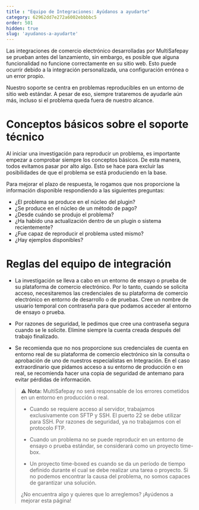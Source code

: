 ```yaml
---
title : "Equipo de Integraciones: Ayúdanos a ayudarte"
category: 62962dd7e272a6002ebbbbc5
order: 501
hidden: true
slug: 'ayudanos-a-ayudarte'
---
```


Las integraciones de comercio electrónico desarrolladas por MultiSafepay se prueban antes del lanzamiento, sin embargo, es posible que alguna funcionalidad no funcione correctamente en su sitio web. Esto puede ocurrir debido a la integración personalizada, una configuración errónea o un error propio.

Nuestro soporte se centra en problemas reproducibles en un entorno de sitio web estándar. A pesar de eso, siempre trataremos de ayudarle aún más, incluso si el problema queda fuera de nuestro alcance.

# Conceptos básicos sobre el soporte técnico

Al iniciar una investigación para reproducir un problema, es importante empezar a comprobar siempre los conceptos básicos. De esta manera, todos evitamos pasar por alto algo. Esto se hace para excluir las posibilidades de que el problema se está produciendo en la base.

Para mejorar el plazo de respuesta, le rogamos que nos proporcione la información disponible respondiendo a las siguientes preguntas:

- ¿El problema se produce en el núcleo del plugin?
- ¿Se produce en el núcleo de un método de pago?
- ¿Desde cuándo se produjo el problema?
- ¿Ha habido una actualización dentro de un plugin o sistema recientemente?
- ¿Fue capaz de reproducir el problema usted mismo?
- ¿Hay ejemplos disponibles?

# Reglas del equipo de integración

- La investigación se lleva a cabo en un entorno de ensayo o prueba de su plataforma de comercio electrónico. Por lo tanto, cuando se solicita acceso, necesitaremos las credenciales de su plataforma de comercio electrónico en entorno de desarrollo o de pruebas. Cree un nombre de usuario temporal con contraseña para que podamos acceder al entorno de ensayo o prueba.

- Por razones de seguridad, le pedimos que cree una contraseña segura cuando se le solicite. Elimine siempre la cuenta creada después del trabajo finalizado.

- Se recomienda que no nos proporcione sus credenciales de cuenta en entorno real de su plataforma de comercio electrónico sin la consulta o aprobación de uno de nuestros especialistas en Integración. En el caso extraordinario que pidamos acceso a su entorno de producción o en real, se recomienda hacer una copia de seguridad de antemano para evitar pérdidas de información.

> ⚠️ **Nota:**
> MultiSafepay no será responsable de los errores cometidos en un entorno en producción o real.
>
> - Cuando se requiere acceso al servidor, trabajamos exclusivamente con SFTP y SSH. El puerto 22 se debe utilizar para SSH. Por razones de seguridad, ya no trabajamos con el protocolo FTP.
>
> - Cuando un problema no se puede reproducir en un entorno de ensayo o prueba estándar, se considerará como un proyecto time-box.
> 
> - Un proyecto time-boxed es cuando se da un período de tiempo definido durante el cual se debe realizar una tarea o proyecto. Si no podemos encontrar la causa del problema, no somos capaces de garantizar una solución.
>
> ¿No encuentra algo y quieres que lo arreglemos? ¡Ayúdenos a mejorar esta página!